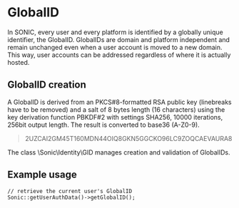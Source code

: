# GlobalID

In SONIC, every user and every platform is identified by a globally unique identifier, the GlobalID. GlobalIDs are domain and platform independent and remain unchanged even when a user account is moved to a new domain. This way, user accounts can be addressed regardless of where it is actually hosted.

## GlobalID creation

A GlobalID is derived from an PKCS#8-formatted RSA public key (linebreaks have to be removed) and a salt of 8 bytes length (16 characters) using the key derivation function PBKDF#2 with settings SHA256, 10000 iterations, 256bit output length. The result is converted to base36 (A-Z0-9).

> 2UZCAI2GM45T160MDN44OIQ8GKN5GGCKO96LC9ZOQCAEVAURA8

The class \Sonic\Identity\GID manages creation and validation of GlobalIDs.

## Example usage

	// retrieve the current user's GlobalID
	Sonic::getUserAuthData()->getGlobalID();